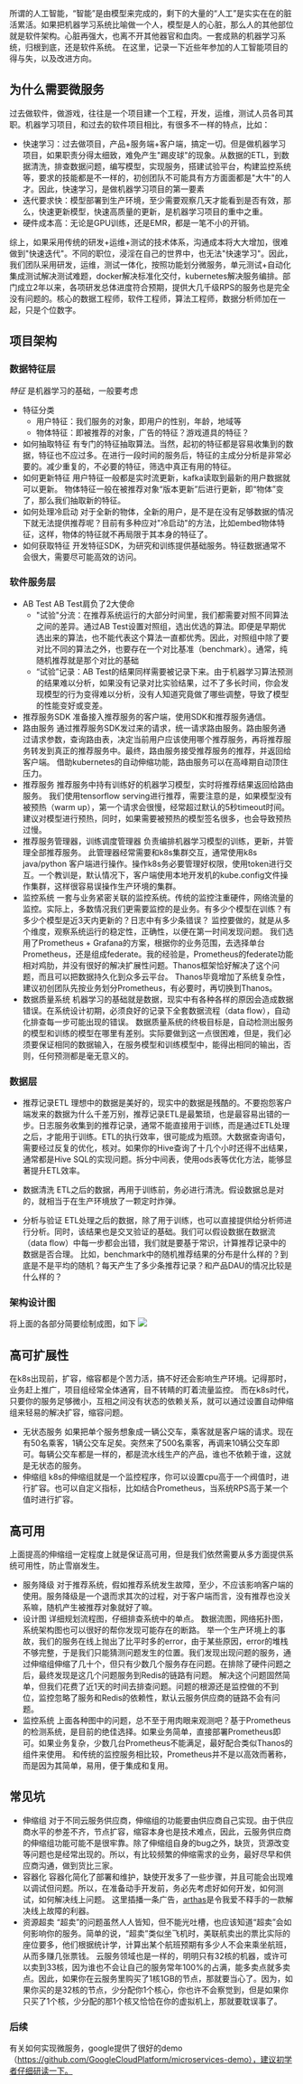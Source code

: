所谓的人工智能，“智能”是由模型来完成的，剩下的大量的“人工”是实实在在的脏活累活。如果把机器学习系统比喻做一个人，模型是人的心脏，那么人的其他部位就是软件架构。心脏再强大，也离不开其他器官和血肉。一套成熟的机器学习系统，归根到底，还是软件系统。
在这里，记录一下近些年参加的人工智能项目的得与失，以及改进方向。

## 为什么需要微服务

过去做软件，做游戏，往往是一个项目建一个工程，开发，运维，测试人员各司其职。机器学习项目，和过去的软件项目相比，有很多不一样的特点，比如：

- 快速学习：过去做项目，产品+服务端+客户端，搞定一切。但是做机器学习项目，如果职责分得太细致，难免产生"踢皮球"的现象。从数据的ETL，到数据清洗，排查数据问题，编写模型，实现服务，搭建试验平台，构建监控系统等，要求的技能都是不一样的，初创团队不可能具有方方面面都是"大牛"的人才。因此，快速学习，是做机器学习项目的第一要素
- 迭代要求快：模型部署到生产环境，至少需要观察几天才能看到是否有效，那么，快速更新模型，快速高质量的更新，是机器学习项目的重中之重。
- 硬件成本高：无论是GPU训练，还是EMR，都是一笔不小的开销。

综上，如果采用传统的研发+运维+测试的技术体系，沟通成本将大大增加，很难做到"快速迭代"。不同的职位，浸淫在自己的世界中，也无法"快速学习"。因此，我们团队采用研发，运维，测试一体化，按照功能划分微服务，单元测试+自动化集成测试解决测试难题，docker解决标准化交付，kubernetes解决服务编排。部门成立2年以来，各项研发总体进度符合预期，提供大几千级RPS的服务也是完全没有问题的。核心的数据工程师，软件工程师，算法工程师，数据分析师加在一起，只是个位数字。


## 项目架构

### 数据特征层

*特征* 是机器学习的基础，一般要考虑

- 特征分类
  - 用户特征：我们服务的对象，即用户的性别，年龄，地域等
  - 物体特征：即被推荐的对象，广告的特征？游戏道具的特征？
- 如何抽取特征
有专门的特征抽取算法。当然，起初的特征都是容易收集到的数据，特征也不应过多。在进行一段时间的服务后，特征的主成分分析是非常必要的。减少重复的，不必要的特征，筛选中真正有用的特征。
- 如何更新特征
用户特征一般都是实时流更新，kafka读取到最新的用户数据就可以更新。
物体特征一般在被推荐对象“版本更新”后进行更新，即“物体”变了，那么我们抽取新的特征。
- 如何处理冷启动
对于全新的物体，全新的用户，是不是在没有足够数据的情况下就无法提供推荐呢？目前有多种应对"冷启动"的方法，比如embed物体特征，这样，物体的特征就不再局限于其本身的特征了。
- 如何获取特征
开发特征SDK，为研究和训练提供基础服务。特征数据通常不会很大，需要尽可能高效的访问。

### 软件服务层
- AB Test
  AB Test肩负了2大使命
  - "试验"分流：在推荐系统运行的大部分时间里，我们都需要对照不同算法之间的差异。通过AB Test设置对照组，选出优选的算法。即便是早期优选出来的算法，也不能代表这个算法一直都优秀。因此，对照组中除了要对比不同的算法之外，也要存在一个对比基准（benchmark）。通常，纯随机推荐就是那个对比的基础
  - “试验”记录：AB Test的结果同样需要被记录下来。由于机器学习算法预测的结果难以分析，如果没有记录对比实验结果，过不了多长时间，你会发现模型的行为变得难以分析，没有人知道究竟做了哪些调整，导致了模型的性能变好或变差。
- 推荐服务SDK
准备接入推荐服务的客户端，使用SDK和推荐服务通信。
- 路由服务
通过推荐服务SDK发过来的请求，统一请求路由服务。路由服务通过请求参数，查询路由表，决定当前用户应该使用哪个推荐服务，再将推荐服务转发到真正的推荐服务中。最终，路由服务接受推荐服务的推荐，并返回给客户端。
借助kubernetes的自动伸缩功能，路由服务可以在高峰期自动顶住压力。
- 推荐服务
  推荐服务中持有训练好的机器学习模型，实时将推荐结果返回给路由服务。
  我们使用tensorflow serving进行推荐，需要注意的是，如果模型没有被预热（warm up），第一个请求会很慢，经常超过默认的5秒timeout时间。建议对模型进行预热，同时，如果需要被预热的模型签名很多，也会导致预热过慢。
- 推荐服务管理器，训练调度管理器
  负责编排机器学习模型的训练，更新，并管理全部推荐服务。
  此管理器经常需要和k8s集群交互，通常使用k8s java/python 客户端进行操作。操作k8s务必要管理好权限，使用token进行交互。一个教训是，默认情况下，客户端使用本地开发机的kube.config文件操作集群，这样很容易误操作生产环境的集群。
- 监控系统
  一套与业务紧密关联的监控系统。传统的监控注重硬件，网络流量的监控。实际上，多数情况我们更需要监控的是业务。有多少个模型在训练？有多少个模型是近3天内更新的？日志中有多少条错误？
  监控要做的，就是从多个维度，观察系统运行的稳定性，正确性，以便在第一时间发现问题。
  我们选用了Prometheus + Grafana的方案，根据你的业务范围，去选择单台Prometheus，还是组成federate。我的经验是，Prometheus的federate功能相对鸡肋，并没有很好的解决扩展性问题。Thanos框架恰好解决了这个问题，而且可以把数据持久化到众多云平台。
  Thanos毕竟增加了系统复杂性，建议初创团队先按业务划分Prometheus，有必要时，再切换到Thanos。
- 数据质量系统
  机器学习的基础就是数据，现实中有各种各样的原因会造成数据错误。在系统设计初期，必须良好的记录下全套数据流程（data flow），自动化排查每一步可能出现的错误。
  数据质量系统的终极目标是，自动检测出服务的模型和训练的模型在哪里有差别。实际要做到这一点很困难，但是，我们必须要保证相同的数据输入，在服务模型和训练模型中，能得出相同的输出，否则，任何预测都是毫无意义的。

### 数据层
- 推荐记录ETL
  理想中的数据是美好的，现实中的数据是残酷的。不要抱怨客户端发来的数据为什么千差万别，推荐记录ETL是最繁琐，也是最容易出错的一步。日志服务收集到的推荐记录，通常不能直接用于训练，而是通过ETL处理之后，才能用于训练。ETL的执行效率，很可能成为瓶颈。大数据查询语句，需要经过反复的优化，核对。如果你的Hive查询了十几个小时还得不出结果，通常都是Hive SQL的实现问题。拆分中间表，使用ods表等优化方法，能够显著提升ETL效率。
  
- 数据清洗
  ETL之后的数据，再用于训练前，务必进行清洗。假设数据总是对的，就相当于在生产环境放了一颗定时炸弹。
  
- 分析与验证
ETL处理之后的数据，除了用于训练，也可以直接提供给分析师进行分析。同时，该结果也是交叉验证的基础。我们可以假设数据在数据流（data flow）中每一步都会出错，我们就是要基于常识，计算推荐记录中的数据是否合理。
比如，benchmark中的随机推荐结果的分布是什么样的？到底是不是平均的随机？每天产生了多少条推荐记录？和产品DAU的情况比较是什么样的？
  
  

### 架构设计图
将上面的各部分简要绘制成图，如下
![](https://user-images.githubusercontent.com/5027167/65762542-dbf03b00-e153-11e9-8a7a-88d761e63bae.png)


## 高可扩展性
在k8s出现前，扩容，缩容都是个苦力活，搞不好还会影响生产环境。记得那时，业务赶上推广，项目组经常全体通宵，目不转睛的盯着流量监控。
而在k8s时代，只要你的服务足够微小，互相之间没有状态的依赖关系，就可以通过设置自动伸缩组来轻易的解决扩容，缩容问题。
- 无状态服务
如果把单个服务想象成一辆公交车，乘客就是客户端的请求。现在有50名乘客，1辆公交车足矣。突然来了500名乘客，再调来10辆公交车即可。每辆公交车都是一样的，都是流水线生产的产品，谁也不依赖于谁，这就是无状态的服务。
- 伸缩组
k8s的伸缩组就是一个监控程序，你可以设置cpu高于一个阀值时，进行扩容。也可以自定义指标，比如结合Prometheus，当系统RPS高于某一个值时进行扩容。

## 高可用
上面提高的伸缩组一定程度上就是保证高可用，但是我们依然需要从多方面提供系统可用性，防止雪崩发生。
- 服务降级
对于推荐系统，假如推荐系统发生故障，至少，不应该影响客户端的使用。服务降级是一个退而求其次的过程，对于客户端而言，没有推荐也没关系嘛，随机产生被推荐对象就好了嘛。
- 设计图
详细规划流程图，仔细排查系统中的单点。
数据流图，网络拓扑图，系统架构图也可以很好的帮你发现可能存在的断路。
举一个生产环境上的事故，我们的服务在线上抛出了比平时多的error，由于某些原因，error的堆栈不够完整，于是我们只能猜测问题发生的位置。我们发现出现问题的服务，通过伸缩组伸缩了几十个，但只有少数几个服务存在问题。在排除了硬件问题之后，最终发现是这几个问题服务到Redis的链路有问题。
解决这个问题固然简单，但我们花费了近1天的时间去排查问题。问题的根源还是监控做的不到位，监控忽略了服务和Redis的依赖性，默认云服务供应商的链路不会有问题。
- 监控系统
上面各种图中的问题，总不至于用肉眼来观测吧？基于Prometheus的检测系统，是目前的绝佳选择。如果业务简单，直接部署Prometheus即可。如果业务复杂，少数几台Prometheus不能满足，最好配合类似Thanos的组件来使用。
和传统的监控服务相比较，Prometheus并不是以高效而著称，而是因为其简单，易用，便于集成和复用。

## 常见坑
- 伸缩组
对于不同云服务供应商，伸缩组的功能要由供应商自己实现。由于供应商水平的参差不齐，节点扩容，缩容本身也是技术难点，因此，云服务供应商的伸缩组功能可能不是很牢靠。除了伸缩组自身的bug之外，缺货，货源改变等问题也是经常出现的。所以，有比较频繁的伸缩需求的业务，最好尽早和供应商沟通，做到货比三家。
- 容器化
容器化简化了部署和维护，缺使开发多了一些步骤，并且可能会出现难以调试但问题。所以，在准备动手开发前，务必先考虑好如何开发，如何测试，如何解决线上问题。
这里插播一条广告，[arthas](https://alibaba.github.io/arthas/en/)是令我爱不释手的一款解决线上故障的利器。
- 资源超卖
“超卖”的问题虽然人人皆知，但不能光吐槽，也应该知道“超卖”会如何影响你的服务。简单的说，“超卖”类似坐飞机时，美联航卖出的票比实际的座位要多，他们根据统计学，计算出某个航班预期有多少人不会来乘坐航班，从而多赚几张票钱。
云服务领域也是一样的，明明只有32核的机器，或许可以卖到33核，因为谁也不会让自己的服务常年100%的占满，能多卖点就多卖点。因此，如果你在云服务里购买了1核1GB的节点，那就要当心了。因为，如果你买的是32核的节点，少分配你1个核心，你也许不会察觉到，但是如果你只买了1个核，少分配的那1个核又恰恰在你的虚拟机上，那就要耽误事了。



### 后续

有关如何实现微服务，google提供了很好的demo（https://github.com/GoogleCloudPlatform/microservices-demo），建议初学者仔细研读一下。